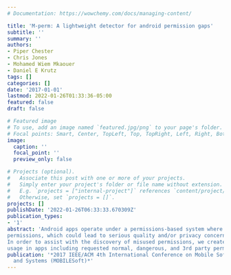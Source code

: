 ```yaml
---
# Documentation: https://wowchemy.com/docs/managing-content/

title: 'M-perm: A lightweight detector for android permission gaps'
subtitle: ''
summary: ''
authors:
- Piper Chester
- Chris Jones
- Mohamed Wiem Mkaouer
- Daniel E Krutz
tags: []
categories: []
date: '2017-01-01'
lastmod: 2022-01-26T01:33:36-05:00
featured: false
draft: false

# Featured image
# To use, add an image named `featured.jpg/png` to your page's folder.
# Focal points: Smart, Center, TopLeft, Top, TopRight, Left, Right, BottomLeft, Bottom, BottomRight.
image:
  caption: ''
  focal_point: ''
  preview_only: false

# Projects (optional).
#   Associate this post with one or more of your projects.
#   Simply enter your project's folder or file name without extension.
#   E.g. `projects = ["internal-project"]` references `content/project/deep-learning/index.md`.
#   Otherwise, set `projects = []`.
projects: []
publishDate: '2022-01-26T06:33:33.670309Z'
publication_types:
- '1'
abstract: 'Android apps operate under a permissions-based system where access to specific APIs are restricted through the use of permissions. Unfortunately, there is no built-in verification system to ensure that apps do not request too many or too few
permissions, which could lead to serious quality and/or privacy concerns. Apps requesting too many permissions create unnecessary vulnerabilities, leaving the potential for abuse by SDKs within the app or other malicious apps installed on the device.
In order to assist with the discovery of misused permissions, we created a new detection tool, M-Perm, which combines static and dynamic analysis in a computationally efficient manner compared to existing tools. M-Perm also identifies permission
usage in apps including requested normal, dangerous, and 3rd party permissions. The tool, complete usage instructions, and screencast are available online: http://www.m-perm.com'
publication: '*2017 IEEE/ACM 4th International Conference on Mobile Software Engineering
  and Systems (MOBILESoft)*'
---
```

